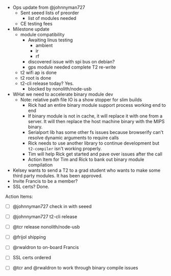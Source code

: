 - Ops update from @johnnyman727
  - Sent seeed lists of preorder
    - list of modules needed
  - CE testing fees 
- Milestone update
  - module compatibility
    - Awaiting linus testing
      - ambient
      - ir
      - rf
    - discovered issue with spi bus on debian?
    - gps module needed complete T2 re-write
  - t2 wifi ap is done
  - t2 root is done
  - t2-cli release today? Yes.
    - blocked by nonolith/node-usb
- WHat we need to accelerate binary module dev
  - Note: relative path file IO is a show stopper for slim builds
    - Rick had an entire binary module support process working end to end
    - If binary module is not in cache, it will replace it with one from a server. It will then replace the host machine binary with the MIPS binary.
    - Serialport lib has some other fs issues because browserify can't resolve dynamic arguments to require calls
    - Rick needs to use another library to continue development but `t2-compiler` isn't working properly.
    - Tim will help Rick get started and pave over issues after the call
    - Action Item for Tim and Rick to bank out binary module compilation
- Kelsey wants to send a T2 to a grad student who wants to make some third party modules. It has been approved.  
- Invite Francis to be a member?
- SSL certs? Done.


Action Items: 

- [ ] @johnnyman727 check in with seeed 
- [ ] @johnnyman727 t2-cli release
- [ ] @tcr release nonolith/node-usb
- [ ] @frijol shipping
- [ ] @rwaldron to on-board Francis
- [ ] SSL certs ordered
- [ ] @tcr and @rwaldron to work through binary compile issues



